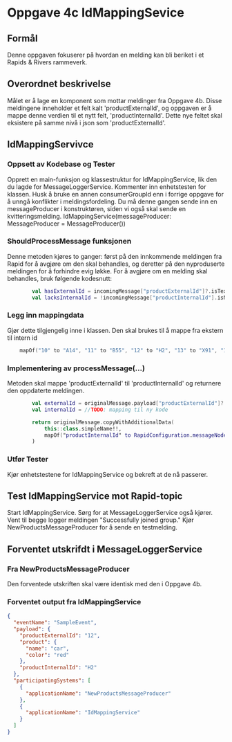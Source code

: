 # Oppgave 4c IdMappingSevice

##  Formål
Denne oppgaven fokuserer på hvordan en melding kan bli beriket i et Rapids & Rivers rammeverk.

## Overordnet beskrivelse
Målet er å lage en komponent som mottar meldinger fra Oppgave 4b. 
Disse meldingene inneholder et felt kalt 'productExternalId', og oppgaven er å mappe denne verdien til et nytt felt, 'productInternalId'. 
Dette nye feltet skal eksistere på samme nivå i json som 'productExternalId'.

## IdMappingServivce

### Oppsett av Kodebase og Tester
Opprett en main-funksjon og klassestruktur for IdMappingService, lik den du lagde for MessageLoggerService. Kommenter inn enhetstesten for klassen.
Husk å bruke en annen consumerGroupId enn i forrige oppgave for å unngå konflikter i meldingsfordeling.
Du må denne gangen sende inn en messageProducer i konstruktøren, siden vi også skal sende en kvitteringsmelding.
IdMappingService(messageProducer: MessageProducer = MessageProducer())

### ShouldProcessMessage funksjonen
Denne metoden kjøres to ganger: først på den innkommende meldingen fra Rapid for å avgjøre om den skal behandles, og deretter på den nyproduserte meldingen for å forhindre evig løkke. 
For å avgjøre om en melding skal behandles, bruk følgende kodesnutt:
```kotlin
        val hasExternalId = incomingMessage["productExternalId"]?.isTextual ?: false
        val lacksInternalId = !incomingMessage["productInternalId"].isNotNull()
```

### Legg inn mappingdata
Gjør dette tilgjengelig inne i klassen. Den skal brukes til å mappe fra ekstern til intern id
```kotlin
    mapOf("10" to "A14", "11" to "B55", "12" to "H2", "13" to "X91", "14" to "V20")

```

### Implementering av processMessage(...)
Metoden skal mappe 'productExternalId' til 'productInternalId' og returnere den oppdaterte meldingen.
```kotlin
        val externalId = originalMessage.payload["productExternalId"]?.asText()
        val internalId = //TODO: mapping til ny kode

        return originalMessage.copyWithAdditionalData(
            this::class.simpleName!!,
            mapOf("productInternalId" to RapidConfiguration.messageNodeFactory.textNode(internalId))
        )
```

### Utfør Tester
Kjør enhetstestene for IdMappingService og bekreft at de nå passerer.

## Test IdMappingService mot Rapid-topic
Start IdMappingService.
Sørg for at MessageLoggerService også kjører.
Vent til begge logger meldingen "Successfully joined group."
Kjør NewProductsMessageProducer for å sende en testmelding.

## Forventet utskrifdt i MessageLoggerService

### Fra NewProductsMessageProducer
Den forventede utskriften skal være identisk med den i Oppgave 4b.


### Forventet output fra IdMappingService
```json
{
  "eventName": "SampleEvent",
  "payload": {
    "productExternalId": "12",
    "product": {
      "name": "car",
      "color": "red"
    },
    "productInternalId": "H2"
  },
  "participatingSystems": [
    {
      "applicationName": "NewProductsMessageProducer"
    },
    {
      "applicationName": "IdMappingService"
    }
  ]
}
```